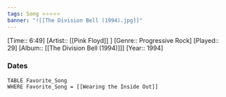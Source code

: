 ```yaml
---
tags: Song ⭐⭐⭐⭐⭐ 
banner: "![[The Division Bell (1994).jpg]]"
---
```

[Time:: 6:49]
[Artist:: [[Pink Floyd]] ]
[Genre:: Progressive Rock]
[Played:: 29]
[Album:: [[The Division Bell (1994)]]]
[Year:: 1994]
### Dates
````dataview
TABLE Favorite_Song
WHERE Favorite_Song = [[Wearing the Inside Out]]
````